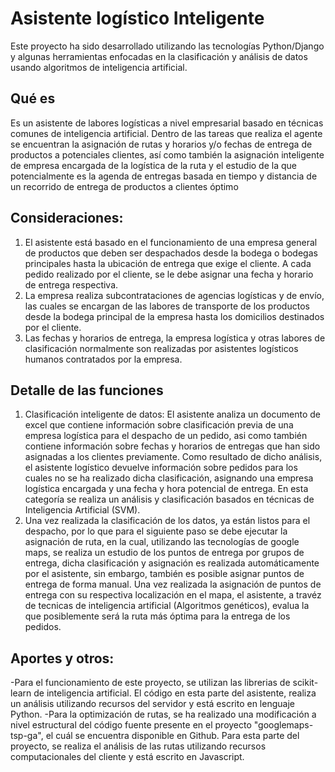 # Asistente logístico Inteligente
Este proyecto ha sido desarrollado utilizando las tecnologías Python/Django y algunas herramientas enfocadas en la clasificación y análisis de datos usando algoritmos de inteligencia artificial. 
## Qué es
Es un asistente de labores logísticas a nivel empresarial basado en técnicas comunes de inteligencia artificial. Dentro de las tareas que realiza el agente se encuentran la asignación de rutas y horarios y/o fechas de entrega de productos a potenciales clientes, así como también la asignación inteligente de empresa encargada de la logística de la ruta y el estudio de la que potencialmente es la agenda de entregas basada en tiempo y distancia de un recorrido de entrega de productos a clientes óptimo

## Consideraciones:

1. El asistente está basado en el funcionamiento de una empresa general de productos que deben ser despachados desde la bodega o bodegas principales hasta la ubicación de entrega que exige el cliente. A cada pedido realizado por el cliente, se le debe asignar una fecha y horario de entrega respectiva. 
2. La empresa realiza subcontrataciones de agencias logísticas y de envío, las cuales se encargan de las labores de transporte de los productos desde la bodega principal de la empresa hasta los domicilios destinados por el cliente. 
3. Las fechas y horarios de entrega, la empresa logística y otras labores de clasificación normalmente son realizadas por asistentes logísticos humanos contratados por la empresa.

## Detalle de las funciones

1. Clasificación inteligente de datos: El asistente analiza un documento de excel que contiene información sobre clasificación previa de una empresa logística para el despacho de un pedido, asi como también contiene información sobre fechas y horarios de entregas que han sido asignadas a los clientes previamente. Como resultado de dicho análisis, el asistente logístico devuelve información sobre pedidos para los cuales no se ha realizado dicha clasificación, asignando una empresa logística encargada y una fecha y hora potencial de entrega. En esta categoría se realiza un análisis y clasificación basados en técnicas de Inteligencia Artificial (SVM). 
2. Una vez realizada la clasificación de los datos, ya están listos para el despacho, por lo que para el siguiente paso se debe ejecutar la asignación de ruta, en la cual, utilizando las tecnologías de google maps, se realiza un estudio de los puntos de entrega por grupos de entrega, dicha clasificación y asignación es realizada automáticamente por el asistente, sin embargo, también es posible asignar puntos de entrega de forma manual. Una vez realizada la asignación de puntos de entrega con su respectiva localización en el mapa, el asistente, a travéz de tecnicas de inteligencia artificial (Algoritmos genéticos), evalua la que posiblemente será la ruta más óptima para la entrega de los pedidos. 

## Aportes y otros: 
-Para el funcionamiento de este proyecto, se utilizan las librerias de scikit-learn de inteligencia artificial. El código en esta parte del asistente, realiza un análisis utilizando recursos del servidor y está escrito en lenguaje Python. 
-Para la optimización de rutas, se ha realizado una modificación a nivel estructural del código fuente presente en el proyecto "googlemaps-tsp-ga", el cuál se encuentra disponible en Github. Para esta parte del proyecto, se realiza el análisis de las rutas utilizando recursos computacionales del cliente y está escrito en Javascript. 
